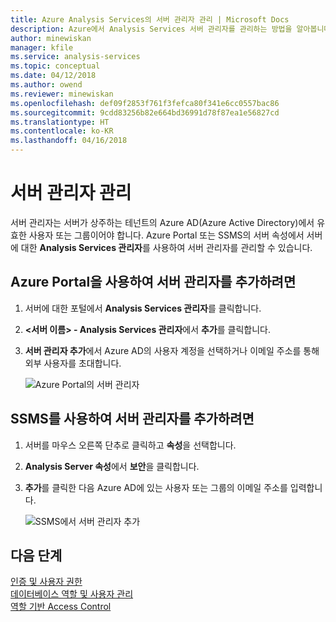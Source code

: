 ```yaml
---
title: Azure Analysis Services의 서버 관리자 관리 | Microsoft Docs
description: Azure에서 Analysis Services 서버 관리자를 관리하는 방법을 알아봅니다.
author: minewiskan
manager: kfile
ms.service: analysis-services
ms.topic: conceptual
ms.date: 04/12/2018
ms.author: owend
ms.reviewer: minewiskan
ms.openlocfilehash: def09f2853f761f3fefca80f341e6cc0557bac86
ms.sourcegitcommit: 9cdd83256b82e664bd36991d78f87ea1e56827cd
ms.translationtype: HT
ms.contentlocale: ko-KR
ms.lasthandoff: 04/16/2018
---
```

# <a name="manage-server-administrators"></a>서버 관리자 관리
서버 관리자는 서버가 상주하는 테넌트의 Azure AD(Azure Active Directory)에서 유효한 사용자 또는 그룹이어야 합니다. Azure Portal 또는 SSMS의 서버 속성에서 서버에 대한 **Analysis Services 관리자**를 사용하여 서버 관리자를 관리할 수 있습니다. 

## <a name="to-add-server-administrators-by-using-azure-portal"></a>Azure Portal을 사용하여 서버 관리자를 추가하려면
1. 서버에 대한 포털에서 **Analysis Services 관리자**를 클릭합니다.
2. **\<서버 이름> - Analysis Services 관리자**에서 **추가**를 클릭합니다.
3. **서버 관리자 추가**에서 Azure AD의 사용자 계정을 선택하거나 이메일 주소를 통해 외부 사용자를 초대합니다.

    ![Azure Portal의 서버 관리자](./media/analysis-services-server-admins/aas-manage-users-admins.png)

## <a name="to-add-server-administrators-by-using-ssms"></a>SSMS를 사용하여 서버 관리자를 추가하려면
1. 서버를 마우스 오른쪽 단추로 클릭하고 **속성**을 선택합니다.
2. **Analysis Server 속성**에서 **보안**을 클릭합니다.
3. **추가**를 클릭한 다음 Azure AD에 있는 사용자 또는 그룹의 이메일 주소를 입력합니다.
   
    ![SSMS에서 서버 관리자 추가](./media/analysis-services-server-admins/aas-manage-users-ssms.png)

## <a name="next-steps"></a>다음 단계 
[인증 및 사용자 권한](analysis-services-manage-users.md)  
[데이터베이스 역할 및 사용자 관리](analysis-services-database-users.md)  
[역할 기반 Access Control](../role-based-access-control/overview.md)  


